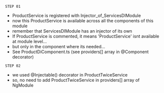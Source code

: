 `STEP 01`
- ProductService is registered with Injector_of_ServicesDIModule
- now this ProductService is available across all the components of this module
- remember that ServicesDIModule has an injector of its own
- If ProductService is commented, it means 'ProductService' isnt available at module level... 
- but only in the component where its needed...
- See ProductDiComponent.ts (see providers[] array in @Component decorator)

`STEP 02`
- we used @Injectable() decorator in ProductTwiceService
- so, no need to add ProductTwiceService in providers[] array of NgModule
